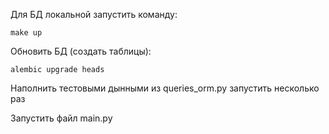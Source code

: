 Для БД локальной запустить команду:

```
make up
```

Обновить БД (создать таблицы):

```
alembic upgrade heads
```

Наполнить тестовыми дынными из queries_orm.py
запустить несколько раз

Запустить файл main.py
    

